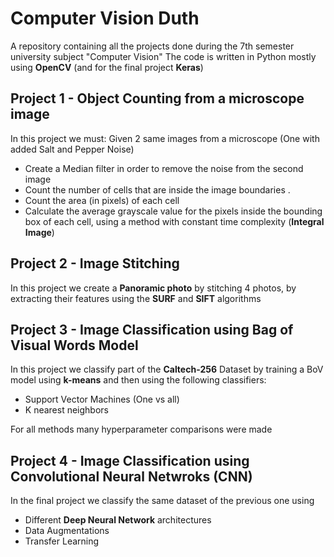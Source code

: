 # Computer Vision Duth
A repository containing all the projects done during the 7th semester university subject "Computer Vision"
The code is written in Python mostly using **OpenCV** (and for the final project **Keras**)

## Project 1 - Object Counting from a microscope image
In this project we must:
Given 2 same images from a microscope (One with added Salt and Pepper Noise)
-   Create a Median filter in order to remove the noise from the second image 
-   Count the number of cells that are inside the image boundaries .
-   Count the area (in pixels) of each cell
-   Calculate the average grayscale value for the pixels inside the bounding box of each cell, using a method with constant time complexity (**Integral Image**)
## Project 2 - Image Stitching

In this project we create a **Panoramic photo** by stitching 4 photos, by extracting their features using the 
**SURF** and **SIFT** algorithms

## Project 3 - Image Classification using Bag of Visual Words Model 
In this project we classify part of the **Caltech-256** Dataset  by training a BoV model using **k-means**
and then using the following classifiers:
- Support Vector Machines (One vs all)
- K nearest neighbors   

For all methods many hyperparameter comparisons were made

## Project 4 - Image Classification using Convolutional Neural Netwroks (CNN)
In the final project we classify the same dataset of the previous one using 
- Different **Deep Neural Network** architectures
- Data Augmentations
- Transfer Learning
